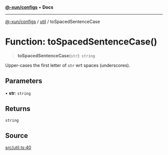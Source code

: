 [**@-xun/configs**](../../README.md) • **Docs**

***

[@-xun/configs](../../README.md) / [util](../README.md) / toSpacedSentenceCase

# Function: toSpacedSentenceCase()

> **toSpacedSentenceCase**(`str`): `string`

Upper-cases the first letter of `str` wrt spaces (underscores).

## Parameters

• **str**: `string`

## Returns

`string`

## Source

[src/util.ts:40](https://github.com/Xunnamius/xconfigs/blob/7129e155987055d658c285b3a31d449ff5e71ba7/src/util.ts#L40)
